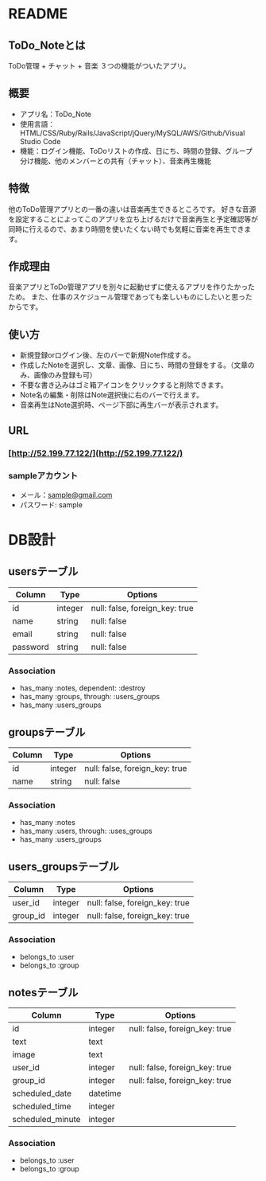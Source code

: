# README

## ToDo_Noteとは
ToDo管理 + チャット + 音楽
３つの機能がついたアプリ。

## 概要
* アプリ名：ToDo_Note
* 使用言語：HTML/CSS/Ruby/Rails/JavaScript/jQuery/MySQL/AWS/Github/Visual Studio Code
* 機能：ログイン機能、ToDoリストの作成、日にち、時間の登録、グループ分け機能、他のメンバーとの共有（チャット）、音楽再生機能

## 特徴
他のToDo管理アプリとの一番の違いは音楽再生できるところです。
好きな音源を設定することによってこのアプリを立ち上げるだけで音楽再生と予定確認等が同時に行えるので、あまり時間を使いたくない時でも気軽に音楽を再生できます。

## 作成理由
音楽アプリとToDo管理アプリを別々に起動せずに使えるアプリを作りたかったため。
また、仕事のスケジュール管理であっても楽しいものにしたいと思ったからです。

## 使い方
* 新規登録orログイン後、左のバーで新規Note作成する。
* 作成したNoteを選択し、文章、画像、日にち、時間の登録をする。（文章のみ、画像のみ登録も可）
* 不要な書き込みはゴミ箱アイコンをクリックすると削除できます。
* Note名の編集・削除はNote選択後に右のバーで行えます。
* 音楽再生はNote選択時、ページ下部に再生バーが表示されます。

## URL
### [http://52.199.77.122/](http://52.199.77.122/)
### sampleアカウント
* メール：sample@gmail.com
* パスワード: sample



# DB設計

## usersテーブル
|Column  |Type   |Options|
|--------|-------|-------|
|id      |integer|null: false, foreign_key: true|
|name    |string |null: false|
|email   |string |null: false|
|password|string |null: false|
### Association
- has_many :notes, dependent: :destroy
- has_many :groups, through: :users_groups
- has_many :users_groups


## groupsテーブル
|Column  |Type   |Options|
|--------|-------|-------|
|id      |integer|null: false, foreign_key: true|
|name    |string |null: false|
### Association
- has_many :notes
- has_many :users, through: :uses_groups
- has_many :users_groups


## users_groupsテーブル
|Column  |Type   |Options|
|--------|-------|-------|
|user_id |integer|null: false, foreign_key: true|
|group_id|integer|null: false, foreign_key: true|
### Association
- belongs_to :user
- belongs_to :group


## notesテーブル
|Column  |Type   |Options|
|--------|-------|-------|
|id      |integer|null: false, foreign_key: true|
|text    |text   |       |
|image   |text   |       |
|user_id |integer|null: false, foreign_key: true|
|group_id|integer|null: false, foreign_key: true|
|scheduled_date  |datetime|  |
|scheduled_time  |integer |  |
|scheduled_minute|integer |  |
### Association
- belongs_to :user
- belongs_to :group

